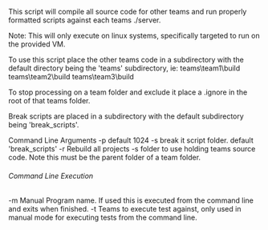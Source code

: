 This script will compile all source code for other teams and run properly formatted 
scripts against each teams ./server. 

Note: This will only execute on linux systems, specifically targeted to run on the provided VM. 

To use this script place the other teams code in a subdirectory with the default directory 
being the 'teams' subdirectory, ie:
teams\team1\build
teams\team2\build
teams\team3\build

To stop processing on a team folder and exclude it place a .ignore in the root of that teams folder.

Break scripts are placed in a subdirectory with the default subdirectory being 'break_scripts'. 

Command Line Arguments
-p default 1024
-s break it script folder. default 'break_scripts'
-r Rebuild all projects
-s folder to use holding teams source code. Note this must be the parent folder of a team folder.
 
######  Command Line Execution ######
-m Manual Program name. If used this is executed from the command line and exits when finished. 
-t Teams to execute test against, only used in manual mode for executing tests from the command line. 

